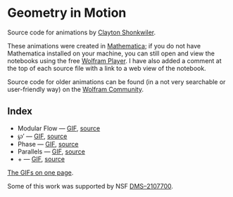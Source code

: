 # Geometry in Motion
Source code for animations by [Clayton Shonkwiler](https://shonkwiler.org).

These animations were created in [Mathematica](https://www.wolfram.com/mathematica/); if you do not have Mathematica installed on your machine, you can still open and view the notebooks using the free [Wolfram Player](https://www.wolfram.com/player/). I have also added a comment at the top of each source file with a link to a web view of the notebook.

Source code for older animations can be found (in a not very searchable or user-friendly way) on the [Wolfram Community](https://community.wolfram.com/web/claytonshonkwiler).

Index
-----

* Modular Flow — [GIF](https://images.squarespace-cdn.com/content/v1/559ecd75e4b04a42423a0fe2/1716580563322-F3TRA7GN8JPZ7ZJ7VD3C/image-asset.gif), [source](source/flow.nb)
* ℘′ — [GIF](https://images.squarespace-cdn.com/content/v1/559ecd75e4b04a42423a0fe2/1716580840132-AMCDO45802WVWL5J41YW/image-asset.gif), [source](source/p.nb)
* Phase — [GIF](https://images.squarespace-cdn.com/content/v1/559ecd75e4b04a42423a0fe2/1747935280867-O0B2VPOKFL1EAQ1FC2Y4/image-asset.gif), [source](source/phase.nb)
* Parallels — [GIF](https://images.squarespace-cdn.com/content/v1/559ecd75e4b04a42423a0fe2/1748967192818-KUFKUOP8XSBGDRLGX49J/horo16s.gif), [source](source/parallels.nb)
* &plus; — [GIF](https://images.squarespace-cdn.com/content/v1/559ecd75e4b04a42423a0fe2/1749228184092-7S6LX6X7A1LH0ASGYIAP/image-asset.gif), [source](source/plus.nb)

[The GIFs on one page](https://shonkwiler.org/geometry).

Some of this work was supported by NSF [DMS–2107700](https://www.nsf.gov/awardsearch/showAward?AWD_ID=2107700).

